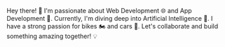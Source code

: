   Hey there! 👋 I'm passionate about Web Development 🌐 and App Development 📱. Currently, I'm diving deep into Artificial Intelligence 🤖.
  I have a strong passion for bikes 🏍️ and cars 🚗.
  Let's collaborate and build something amazing together! 💡
